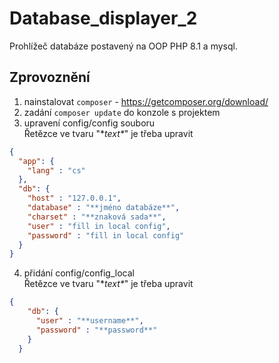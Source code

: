 # Database_displayer_2
Prohlížeč databáze postavený na OOP PHP 8.1 a mysql.

## Zprovoznění
1. nainstalovat `composer` - https://getcomposer.org/download/
2. zadání `composer update` do konzole s projektem  
3. upravení config/config souboru  
Řetězce ve tvaru "\**text\**" je třeba upravit  
```json
{
  "app": {
    "lang" : "cs"
  },
  "db": {
    "host" : "127.0.0.1",
    "database" : "**jméno databáze**",
    "charset" : "**znaková sada**",
    "user" : "fill in local config",
    "password" : "fill in local config"
  }
}
```

4. přidání config/config_local  
Řetězce ve tvaru "\**text\**" je třeba upravit  
```json
{
    "db": {
      "user" : "**username**",
      "password" : "**password**"
    }
  }
```
